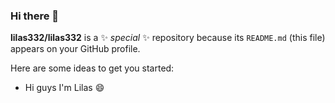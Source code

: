 ### Hi there 👋


**lilas332/lilas332** is a ✨ _special_ ✨ repository because its `README.md` (this file) appears on your GitHub profile.

Here are some ideas to get you started:

- Hi guys I'm Lilas 😄
